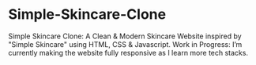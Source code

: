 # Simple-Skincare-Clone
Simple Skincare Clone: 
A Clean & Modern Skincare Website inspired by "Simple Skincare" using HTML, CSS & Javascript.
Work in Progress: I’m currently making the website fully responsive as I learn more tech stacks. 
